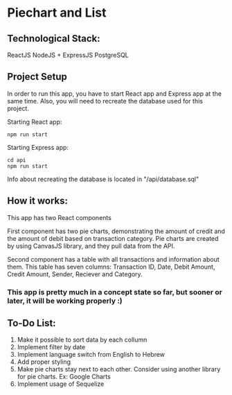 # Piechart and List

## Technological Stack:

ReactJS
NodeJS + ExpressJS
PostgreSQL

## Project Setup

In order to run this app, you have to start React app and Express app at the same time. Also, you will need to recreate the database used for this project.

Starting React app:
```
npm run start
```

Starting Express app:
```
cd api
npm run start
```

Info about recreating the database is located in "/api/database.sql"

## How it works:

This app has two React components

First component has two pie charts, demonstrating the amount of credit and the amount of debit based on transaction category. Pie charts are created by using CanvasJS library, and they pull data from the API.

Second component has a table with all transactions and information about them. This table has seven columns: Transaction ID, Date, Debit Amount, Credit Amount, Sender, Reciever and Category.

### This app is pretty much in a concept state so far, but sooner or later, it will be working properly :)

## To-Do List:

1) Make it possible to sort data by each collumn
2) Implement filter by date
3) Implement language switch from English to Hebrew
4) Add proper styling
5) Make pie charts stay next to each other. Consider using another library for pie charts. Ex: Google Charts
6) Implement usage of Sequelize